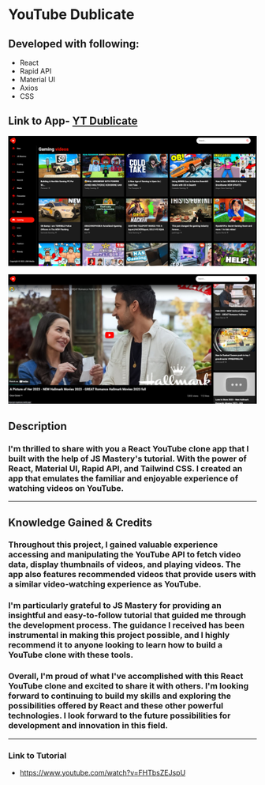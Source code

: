 # YouTube Dublicate

## Developed with following:

* React
* Rapid API
* Material UI
* Axios
* CSS
## Link to App- [YT Dublicate](https://yt-duplicate.netlify.app/)

![yt dublicate](public/yt-1.png)

![yt dublicate](public/yt-3.png)

## Description

### I'm thrilled to share with you a React YouTube clone app that I built with the help of JS Mastery's tutorial. With the power of React, Material UI, Rapid API, and Tailwind CSS. I created an app that emulates the familiar and enjoyable experience of watching videos on YouTube.
---
## Knowledge Gained & Credits

### Throughout this project, I gained valuable experience accessing and manipulating the YouTube API to fetch video data, display thumbnails of videos, and playing videos. The app also features recommended videos that provide users with a similar video-watching experience as YouTube.

### I'm particularly grateful to JS Mastery for providing an insightful and easy-to-follow tutorial that guided me through the development process. The guidance I received has been instrumental in making this project possible, and I highly recommend it to anyone looking to learn how to build a YouTube clone with these tools.

### Overall, I'm proud of what I've accomplished with this React YouTube clone and excited to share it with others. I'm looking forward to continuing to build my skills and exploring the possibilities offered by React and these other powerful technologies. I look forward to the future possibilities for development and innovation in this field.
----
### Link to Tutorial
* https://www.youtube.com/watch?v=FHTbsZEJspU